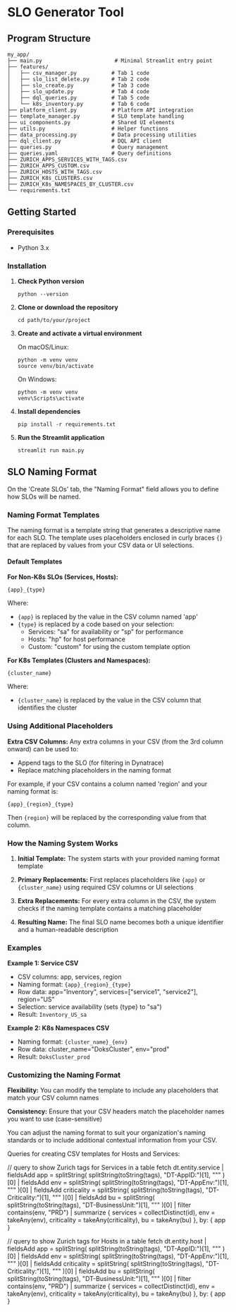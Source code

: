 # SLO Generator Tool

## Program Structure

```
my_app/
├── main.py                       # Minimal Streamlit entry point
├── features/
│   ├── csv_manager.py           # Tab 1 code
│   ├── slo_list_delete.py       # Tab 2 code
│   ├── slo_create.py            # Tab 3 code
│   ├── slo_update.py            # Tab 4 code
│   ├── dql_queries.py           # Tab 5 code
│   └── k8s_inventory.py         # Tab 6 code
├── platform_client.py           # Platform API integration
├── template_manager.py          # SLO template handling
├── ui_components.py             # Shared UI elements
├── utils.py                     # Helper functions
├── data_processing.py           # Data processing utilities
├── dql_client.py                # DQL API client
├── queries.py                   # Query management
├── queries.yaml                 # Query definitions
├── ZURICH_APPS_SERVICES_WITH_TAGS.csv
├── ZURICH_APPS_CUSTOM.csv
├── ZURICH_HOSTS_WITH_TAGS.csv
├── ZURICH_K8s_CLUSTERS.csv
├── ZURICH_K8s_NAMESPACES_BY_CLUSTER.csv
└── requirements.txt
```

## Getting Started

### Prerequisites

- Python 3.x

### Installation

1. **Check Python version**
   ```
   python --version
   ```

2. **Clone or download the repository**
   ```
   cd path/to/your/project
   ```

3. **Create and activate a virtual environment**
   
   On macOS/Linux:
   ```
   python -m venv venv
   source venv/bin/activate
   ```
   
   On Windows:
   ```
   python -m venv venv
   venv\Scripts\activate
   ```

4. **Install dependencies**
   ```
   pip install -r requirements.txt
   ```

5. **Run the Streamlit application**
   ```
   streamlit run main.py
   ```

## SLO Naming Format

On the 'Create SLOs' tab, the "Naming Format" field allows you to define how SLOs will be named.

### Naming Format Templates

The naming format is a template string that generates a descriptive name for each SLO. The template uses placeholders enclosed in curly braces `{}` that are replaced by values from your CSV data or UI selections.

#### Default Templates

**For Non-K8s SLOs (Services, Hosts):**
```
{app}_{type}
```
Where:
- `{app}` is replaced by the value in the CSV column named 'app'
- `{type}` is replaced by a code based on your selection:
  - Services: "sa" for availability or "sp" for performance
  - Hosts: "hp" for host performance
  - Custom: "custom" for using the custom template option

**For K8s Templates (Clusters and Namespaces):**
```
{cluster_name}
```
Where:
- `{cluster_name}` is replaced by the value in the CSV column that identifies the cluster

### Using Additional Placeholders

**Extra CSV Columns:**
Any extra columns in your CSV (from the 3rd column onward) can be used to:
- Append tags to the SLO (for filtering in Dynatrace)
- Replace matching placeholders in the naming format

For example, if your CSV contains a column named 'region' and your naming format is:
```
{app}_{region}_{type}
```
Then `{region}` will be replaced by the corresponding value from that column.

### How the Naming System Works

1. **Initial Template:**
   The system starts with your provided naming format template

2. **Primary Replacements:**
   First replaces placeholders like `{app}` or `{cluster_name}` using required CSV columns or UI selections

3. **Extra Replacements:**
   For every extra column in the CSV, the system checks if the naming template contains a matching placeholder

4. **Resulting Name:**
   The final SLO name becomes both a unique identifier and a human-readable description

### Examples

**Example 1: Service CSV**
- CSV columns: app, services, region
- Naming format: `{app}_{region}_{type}`
- Row data: app="Inventory", services=["service1", "service2"], region="US"
- Selection: service availability (sets {type} to "sa")
- Result: `Inventory_US_sa`

**Example 2: K8s Namespaces CSV**
- Naming format: `{cluster_name}_{env}`
- Row data: cluster_name="DoksCluster", env="prod"
- Result: `DoksCluster_prod`

### Customizing the Naming Format

**Flexibility:**
You can modify the template to include any placeholders that match your CSV column names

**Consistency:**
Ensure that your CSV headers match the placeholder names you want to use (case-sensitive)

You can adjust the naming format to suit your organization's naming standards or to include additional contextual information from your CSV.




Queries for creating CSV templates for Hosts and Services:

// query to show Zurich tags for Services in a table 
fetch dt.entity.service
| fieldsAdd app = splitString(
    splitString(toString(tags), "DT-AppID:")[1], 
    "\""
  )[0]
| fieldsAdd env = splitString(
    splitString(toString(tags), "DT-AppEnv:")[1], 
    "\""
  )[0]
| fieldsAdd criticality = splitString(
    splitString(toString(tags), "DT-Criticality:")[1], 
    "\""
  )[0]
| fieldsAdd bu = splitString(
    splitString(toString(tags), "DT-BusinessUnit:")[1], 
    "\""
  )[0]
| filter contains(env, "PRD")
| summarize 
{
    services    = collectDistinct(id),
    env         = takeAny(env),
    criticality = takeAny(criticality),
    bu          = takeAny(bu)
},
    by: { app }



// query to show Zurich tags for Hosts in a table 
fetch dt.entity.host
| fieldsAdd app = splitString(
    splitString(toString(tags), "DT-AppID:")[1], 
    "\""
  )[0]
| fieldsAdd env = splitString(
    splitString(toString(tags), "DT-AppEnv:")[1], 
    "\""
  )[0]
| fieldsAdd criticality = splitString(
    splitString(toString(tags), "DT-Criticality:")[1], 
    "\""
  )[0]
| fieldsAdd bu = splitString(
    splitString(toString(tags), "DT-BusinessUnit:")[1], 
    "\""
  )[0]
| filter contains(env, "PRD")
| summarize 
{
    services    = collectDistinct(id),
    env         = takeAny(env),
    criticality = takeAny(criticality),
    bu          = takeAny(bu)
},
    by: { app }
